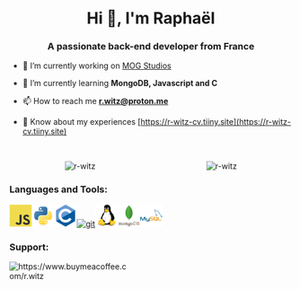 <h1 align="center">Hi 👋, I'm Raphaël</h1>
<h3 align="center">A passionate back-end developer from France</h3>

- 🔭 I’m currently working on [MOG Studios](https://github.com/r-witz/MOG-Studios)

- 🌱 I’m currently learning **MongoDB, Javascript and C**

- 📫 How to reach me **r.witz@proton.me**

- 📄 Know about my experiences [https://r-witz-cv.tiiny.site](https://r-witz-cv.tiiny.site)

<br/>
<p style="width:100%;display:flex;justify-content:space-around;"><img src="https://github-readme-stats.vercel.app/api/top-langs?username=r-witz&show_icons=true&theme=dark&locale=en&layout=compact" alt="r-witz" /><img src="https://github-readme-streak-stats.herokuapp.com/?user=r-witz&theme=dark" alt="r-witz" /></p>

<h3 align="left">Languages and Tools:</h3>
<p align="left"><a href="https://developer.mozilla.org/en-US/docs/Web/JavaScript" target="_blank"><img src="https://raw.githubusercontent.com/devicons/devicon/master/icons/javascript/javascript-original.svg" alt="javascript" width="40" height="40"/></a><a href="https://www.python.org" target="_blank"><img src="https://raw.githubusercontent.com/devicons/devicon/master/icons/python/python-original.svg" alt="python" width="40" height="40"/></a><a href="https://www.cprogramming.com/" target="_blank"><img src="https://raw.githubusercontent.com/devicons/devicon/master/icons/c/c-original.svg" alt="c" width="40" height="40"/></a><a href="https://git-scm.com/" target="_blank"><img src="https://www.vectorlogo.zone/logos/git-scm/git-scm-icon.svg" alt="git" width="40" height="40"/></a><a href="https://www.linux.org/" target="_blank"><img src="https://raw.githubusercontent.com/devicons/devicon/master/icons/linux/linux-original.svg" alt="linux" width="40" height="40"/></a><a href="https://www.mongodb.com/" target="_blank"><img src="https://raw.githubusercontent.com/devicons/devicon/master/icons/mongodb/mongodb-original-wordmark.svg" alt="mongodb" width="40" height="40"/></a><a href="https://www.mysql.com/" target="_blank"><img src="https://raw.githubusercontent.com/devicons/devicon/master/icons/mysql/mysql-original-wordmark.svg" alt="mysql" width="40" height="40"/></a></p>

<h3 align="left">Support:</h3>
<p><a href="https://www.buymeacoffee.com/r.witz"> <img align="left" src="https://cdn.buymeacoffee.com/buttons/v2/default-yellow.png" height="50" width="210" alt="https://www.buymeacoffee.com/r.witz" /></a></p><br><br>






